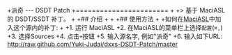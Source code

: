 +派奇 --- DSDT Patch
	+=======================
	+
	+>	基于 MaciASL 的 DSDT/SSDT 补丁。
	+ 
	+##	介绍
	+
	+
	+##	使用方法
	+
	+如何在[MaciASL](http://sourceforge.net/projects/maciasl/)中加入这个源内的补丁: 
	+
	+1.	运行 MaciASL
	+2.	在MaciASL的菜单栏上选择`配置`(`⌘,`)
	+3.	选择Sources
	+4.	点击`+`按钮
	+5.	输入源名字, 例如"派奇"
	+6.	输入如下URL: http://raw.github.com/Yuki-Judai/dxxs-DSDT-Patch/master
